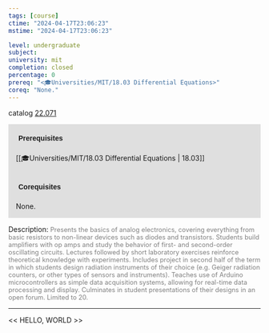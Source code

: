 ```yaml
---
tags: [course]
ctime: "2024-04-17T23:06:23"
mstime: "2024-04-17T23:06:23"

level: undergraduate
subject: 
university: mit
completion: closed
percentage: 0
prereq: "<🎓Universities/MIT/18.03 Differential Equations>"
coreq: "None."
---
```


catalog [22.071](http://student.mit.edu/catalog/m22a.html#22.071)

<span style="display: block; padding: 15px; background-color: rgb(100, 100, 100, 0.2);"><font id="m_prereq2737_0" style="display: block; font-family: Arial, sans-serif; font-weight: bold; padding: 5px">Prerequisites</font><br><span id="prereq2737_0">[[🎓Universities/MIT/18.03 Differential Equations | 18.03]]</span></span>
<span style="display: block; padding: 15px; background-color: rgb(100, 100, 100, 0.2);"><font id="m_coreq2737_0" style="display: block; font-family: Arial, sans-serif; font-weight: bold; padding: 5px">Corequisites</font><br><span id="coreq2737_0">None.</span></span>

<font style="">Description:</font>
<font style="color: grey; font-size: 0.8rem;">Presents the basics of analog electronics, covering everything from basic resistors to non-linear devices such as diodes and transistors. Students build amplifiers with op amps and study the behavior of first- and second-order oscillating circuits. Lectures followed by short laboratory exercises reinforce theoretical knowledge with experiments. Includes project in second half of the term in which students design radiation instruments of their choice (e.g. Geiger radiation counters, or other types of sensors and instruments). Teaches use of Arduino microcontrollers as simple data acquisition systems, allowing for real-time data processing and display. Culminates in student presentations of their designs in an open forum. Limited to 20.</font>



---

<< HELLO, WORLD >>
